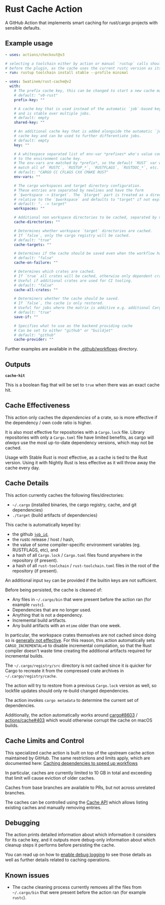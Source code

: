 # Rust Cache Action

A GitHub Action that implements smart caching for rust/cargo projects with
sensible defaults.

## Example usage

```yaml
- uses: actions/checkout@v3

# selecting a toolchain either by action or manual `rustup` calls should happen
# before the plugin, as the cache uses the current rustc version as its cache key
- run: rustup toolchain install stable --profile minimal

- uses: Swatinem/rust-cache@v2
  with:
    # The prefix cache key, this can be changed to start a new cache manually.
    # default: "v0-rust"
    prefix-key: ""

    # A cache key that is used instead of the automatic `job`-based key,
    # and is stable over multiple jobs.
    # default: empty
    shared-key: ""

    # An additional cache key that is added alongside the automatic `job`-based
    # cache key and can be used to further differentiate jobs.
    # default: empty
    key: ""

    # A whitespace separated list of env-var *prefixes* who's value contributes
    # to the environment cache key.
    # The env-vars are matched by *prefix*, so the default `RUST` var will
    # match all of `RUSTC`, `RUSTUP_*`, `RUSTFLAGS`, `RUSTDOC_*`, etc.
    # default: "CARGO CC CFLAGS CXX CMAKE RUST"
    env-vars: ""

    # The cargo workspaces and target directory configuration.
    # These entries are separated by newlines and have the form
    # `$workspace -> $target`. The `$target` part is treated as a directory
    # relative to the `$workspace` and defaults to "target" if not explicitly given.
    # default: ". -> target"
    workspaces: ""

    # Additional non workspace directories to be cached, separated by newlines.
    cache-directories: ""

    # Determines whether workspace `target` directories are cached.
    # If `false`, only the cargo registry will be cached.
    # default: "true"
    cache-targets: ""

    # Determines if the cache should be saved even when the workflow has failed.
    # default: "false"
    cache-on-failure: ""

    # Determines which crates are cached.
    # If `true` all crates will be cached, otherwise only dependent crates will be cached.
    # Useful if additional crates are used for CI tooling.
    # default: "false"
    cache-all-crates: ""

    # Determiners whether the cache should be saved.
    # If `false`, the cache is only restored.
    # Useful for jobs where the matrix is additive e.g. additional Cargo features.
    # default: "true"
    save-if: ""

    # Specifies what to use as the backend providing cache
    # Can be set to either "github" or "buildjet"
    # default: "github"
    cache-provider: ""
```

Further examples are available in the [.github/workflows](./.github/workflows/) directory.

## Outputs

**`cache-hit`**

This is a boolean flag that will be set to `true` when there was an exact cache hit.

## Cache Effectiveness

This action only caches the _dependencies_ of a crate, so is more effective if
the dependency / own code ratio is higher.

It is also most effective for repositories with a `Cargo.lock` file. Library
repositories with only a `Cargo.toml` file have limited benefits, as cargo will
_always_ use the most up-to-date dependency versions, which may not be cached.

Usage with Stable Rust is most effective, as a cache is tied to the Rust version.
Using it with Nightly Rust is less effective as it will throw away the cache every day.

## Cache Details

This action currently caches the following files/directories:

- `~/.cargo` (installed binaries, the cargo registry, cache, and git dependencies)
- `./target` (build artifacts of dependencies)

This cache is automatically keyed by:

- the github [`job_id`](https://docs.github.com/en/actions/using-workflows/workflow-syntax-for-github-actions#jobsjob_id),
- the rustc release / host / hash,
- the value of some compiler-specific environment variables (eg. RUSTFLAGS, etc), and
- a hash of all `Cargo.lock` / `Cargo.toml` files found anywhere in the repository (if present).
- a hash of all `rust-toolchain` / `rust-toolchain.toml` files in the root of the repository (if present).

An additional input `key` can be provided if the builtin keys are not sufficient.

Before being persisted, the cache is cleaned of:

- Any files in `~/.cargo/bin` that were present before the action ran (for example `rustc`).
- Dependencies that are no longer used.
- Anything that is not a dependency.
- Incremental build artifacts.
- Any build artifacts with an `mtime` older than one week.

In particular, the workspace crates themselves are not cached since doing so is
[generally not effective](https://github.com/Swatinem/rust-cache/issues/37#issuecomment-944697938).
For this reason, this action automatically sets `CARGO_INCREMENTAL=0` to disable
incremental compilation, so that the Rust compiler doesn't waste time creating
the additional artifacts required for incremental builds.

The `~/.cargo/registry/src` directory is not cached since it is quicker for Cargo
to recreate it from the compressed crate archives in `~/.cargo/registry/cache`.

The action will try to restore from a previous `Cargo.lock` version as well, so
lockfile updates should only re-build changed dependencies.

The action invokes `cargo metadata` to determine the current set of dependencies.

Additionally, the action automatically works around
[cargo#8603](https://github.com/rust-lang/cargo/issues/8603) /
[actions/cache#403](https://github.com/actions/cache/issues/403) which would
otherwise corrupt the cache on macOS builds.

## Cache Limits and Control

This specialized cache action is built on top of the upstream cache action
maintained by GitHub. The same restrictions and limits apply, which are
documented here:
[Caching dependencies to speed up workflows](https://docs.github.com/en/actions/using-workflows/caching-dependencies-to-speed-up-workflows)

In particular, caches are currently limited to 10 GB in total and exceeding that
limit will cause eviction of older caches.

Caches from base branches are available to PRs, but not across unrelated
branches.

The caches can be controlled using the [Cache API](https://docs.github.com/en/rest/actions/cache)
which allows listing existing caches and manually removing entries.

## Debugging

The action prints detailed information about which information it considers
for its cache key, and it outputs more debug-only information about which
cleanup steps it performs before persisting the cache.

You can read up on how to [enable debug logging](https://docs.github.com/en/actions/monitoring-and-troubleshooting-workflows/enabling-debug-logging)
to see those details as well as further details related to caching operations.

## Known issues

- The cache cleaning process currently removes all the files from `~/.cargo/bin`
  that were present before the action ran (for example `rustc`).
